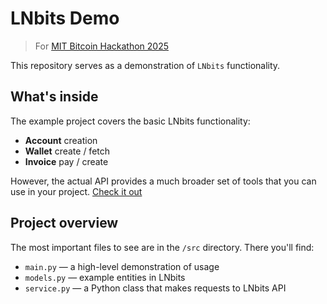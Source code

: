 # LNbits Demo
> For [MIT Bitcoin Hackathon 2025](https://mitbitcoin.devpost.com)


This repository serves as a demonstration of `LNbits` functionality.

## What's inside

The example project covers the basic LNbits functionality:
- **Account** creation
- **Wallet** create / fetch
- **Invoice** pay / create

However, the actual API provides a much broader set of tools that you can use in your project.
[Check it out](https://demo.lnbits.com/docs)

## Project overview

The most important files to see are in the `/src` directory.
There you'll find:
- `main.py` — a high-level demonstration of usage
- `models.py` — example entities in LNbits
- `service.py` — a Python class that makes requests to LNbits API
